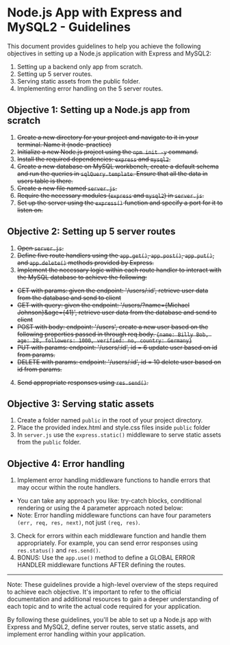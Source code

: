 # Node.js App with Express and MySQL2 - Guidelines

This document provides guidelines to help you achieve the following objectives in setting up a Node.js application with Express and MySQL2:

1. Setting up a backend only app from scratch.
2. Setting up 5 server routes.
3. Serving static assets from the public folder.
4. Implementing error handling on the 5 server routes.

## Objective 1: Setting up a Node.js app from scratch

1. ~~Create a new directory for your project and navigate to it in your terminal. Name it (node-practice)~~
2. ~~Initialize a new Node.js project using the `npm init -y` command.~~
3. ~~Install the required dependencies: `express` and `mysql2`.~~
4. ~~Create a new database on MySQL workbench, create a default schema and run the queries in `sqlQuery.template`. Ensure that all the data in users table is there.~~
5. ~~Create a new file named `server.js`.~~
6. ~~Require the necessary modules (`express` and `mysql2`) in `server.js`.~~
7. ~~Set up the server using the `express()` function and specify a port for it to listen on.~~

## Objective 2: Setting up 5 server routes

1. ~~Open `server.js`.~~
2. ~~Define five route handlers using the `app.get()`, `app.post()`, `app.put()`, and `app.delete()` methods provided by Express.~~
3. ~~Implement the necessary logic within each route handler to interact with the MySQL database to achieve the following:~~
 - ~~GET with params: given the endpoint: '/users/:id', retrieve user data from the database and send to client~~
 - ~~GET with query: given the endpoint: '/users/?name={Michael Johnson}&age={41}', retrieve user data from the database and send to client~~
 - ~~POST with body: endpoint: '/users', create a new user based on the following properties passed in through req.body. `{name: Billy Bob, age: 28, followers: 1000, verified: no, country: Germany}`~~
 - ~~PUT with params: endpoint: '/users/:id', id = 6 update user based on id from params.~~
 - ~~DELETE with params: endpoint: '/users/:id', id = 10 delete user based on id from params.~~
4. ~~Send appropriate responses using `res.send()`.~~

## Objective 3: Serving static assets

1. Create a folder named `public` in the root of your project directory.
2. Place the provided index.html and style.css files inside `public` folder
3. In `server.js` use the `express.static()` middleware to serve static assets from the `public` folder.

## Objective 4: Error handling

1. Implement error handling middleware functions to handle errors that may occur within the route handlers.
 - You can take any approach you like: try-catch blocks, conditional rendering or using the 4 parameter approach noted below:
 - Note: Error handling middleware functions can have four parameters `(err, req, res, next)`, not just `(req, res)`.
3. Check for errors within each middleware function and handle them appropriately. For example, you can send error responses using `res.status()` and `res.send()`.
4. BONUS: Use the `app.use()` method to define a GLOBAL ERROR HANDLER middleware functions AFTER defining the routes.

---

Note: These guidelines provide a high-level overview of the steps required to achieve each objective. It's important to refer to the official documentation and additional resources to gain a deeper understanding of each topic and to write the actual code required for your application.

By following these guidelines, you'll be able to set up a Node.js app with Express and MySQL2, define server routes, serve static assets, and implement error handling within your application.